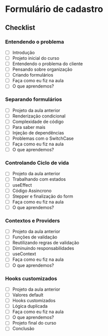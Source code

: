 # Formulário de cadastro

## Checklist

### Entendendo o problema

- [ ] Introdução
- [ ] Projeto inicial do curso
- [ ] Entendendo o problema do cliente
- [ ] Pensando sobre organização
- [ ] Criando formulários
- [ ] Faça como eu fiz na aula
- [ ] O que aprendemos?

### Separando formulários

- [ ] Projeto da aula anterior
- [ ] Renderização condicional
- [ ] Complexidade de código
- [ ] Para saber mais
- [ ] Injeção de dependências
- [ ] Problemas com o SwitchCase
- [ ] Faça como eu fiz na aula
- [ ] O que aprendemos?

### Controlando Ciclo de vida

- [ ] Projeto da aula anterior
- [ ] Trabalhando com estados
- [ ] useEffect
- [ ] Código Assincrono
- [ ] Stepper e finalização do form
- [ ] Faça como eu fiz na aula
- [ ] O que aprendemos?

### Contextos e Providers

- [ ] Projeto da aula anterior
- [ ] Funções de validação
- [ ] Reutilizando regras de validação
- [ ] Diminuindo responsabilidades
- [ ] useContext
- [ ] Faça como eu fiz na aula
- [ ] O que aprendemos?

### Hooks customizados

- [ ] Projeto da aula anterior
- [ ] Valores default
- [ ] Hooks customizados
- [ ] Lógica duplicada
- [ ] Faça como eu fiz na aula
- [ ] O que aprendemos?
- [ ] Projeto final do curso
- [ ] Conclusão
